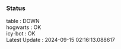 ### Status


table : DOWN  
hogwarts : OK  
icy-bot : OK  
Latest Update : 2024-09-15 02:16:13.088617

